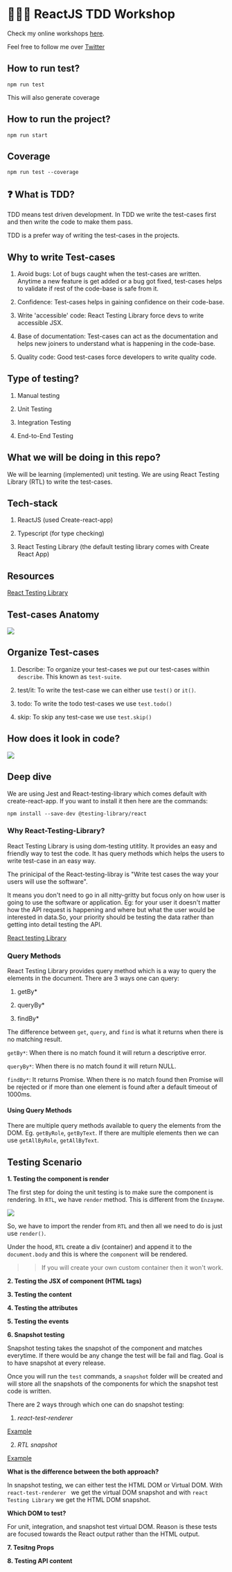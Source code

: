 # 👩🏽‍💻 ReactJS TDD Workshop

Check my online workshops [here](Workshop.md).

Feel free to follow me over [Twitter](https://twitter.com/hellonehha)

## How to run test?

`npm run test`

This will also generate coverage

## How to run the project?

`npm run start`

## Coverage

`npm run test --coverage`

## ❓ What is TDD?

TDD means test driven development. In TDD we write the test-cases first and then write the code to make them pass. 

TDD is a prefer way of writing the test-cases in the projects. 

## Why to write Test-cases

1. Avoid bugs: Lot of bugs caught when the test-cases are written. Anytime a new feature is get added or a bug got fixed, test-cases helps to validate if rest of the code-base is safe from it.

2. Confidence: Test-cases helps in gaining confidence on their code-base.

3. Write 'accessible' code: React Testing Library force devs to write accessible JSX.

4. Base of documentation: Test-cases can act as the documentation and helps new joiners to understand what is happening in the code-base.

5. Quality code: Good test-cases force developers to write quality code.

## Type of testing?

1) Manual testing

2) Unit Testing

3) Integration Testing

4) End-to-End Testing

## What we will be doing in this repo?

We will be learning (implemented) unit testing. We are using React Testing Library (RTL) to write the test-cases.

## Tech-stack

1. ReactJS (used Create-react-app)

2. Typescript (for type checking)

3. React Testing Library (the default testing library comes with Create React App)

## Resources

[React Testing Library](https://testing-library.com/docs/react-testing-library/intro/)


## Test-cases Anatomy

![](public/anatomy_test_case.jpg)

## Organize Test-cases

1. Describe: To organize your test-cases we put our test-cases within `describe`. This known as `test-suite`.

2. test/it: To write the test-case we can either use `test()` or `it()`.

3. todo: To write the todo test-cases we use `test.todo()`

4. skip: To skip any test-case we use `test.skip()`

## How does it look in code?

![](public/anatomy-code.jpg)

## Deep dive

We are using Jest and React-testing-library which comes default with create-react-app. If you want to install it then here are the commands:

`npm install --save-dev @testing-library/react`

### Why React-Testing-Library?

React Testing Library is using dom-testing utitlity. It provides an easy and friendly way to test the code. It has query methods which helps the users to write test-case in an easy way.

The prinicipal of the React-testing-libray is "Write test cases the way your users will use the software".

It means you don't need to go in all nitty-gritty but focus only on how user is going to use the software or application. Eg: for your user it doesn't matter how the API request is happening and where but what the user would be interested in data.So, your priority should be testing the data rather than getting into detail testing the API.

[React testing Library](https://testing-library.com/)

### Query Methods

React Testing Library provides query method which is a way to query the elements in the document. There are 3 ways one can query:

1. getBy*

2. queryBy*

3. findBy*

The difference between `get`, `query`, and `find` is what it returns when there is no matching result.

`getBy*`: When there is no match found it will return a descriptive error.

`queryBy*`: When there is no match found it will return  NULL.

`findBy*`: It returns Promise. When there is no match found then Promise will be rejected or if more than one element is found after a default timeout of 1000ms.

#### Using Query Methods

There are multiple query methods available to query the elements from the DOM. Eg. `getByRole`, `getByText`. If there are multiple elements then we can use `getAllByRole`, `getAllByText`.

## Testing Scenario

**1. Testing the component is render**

The first step for doing the unit testing is to make sure the component is rendering.
In `RTL`, we have `render` method. This is different from the `Enzayme`.

![](public/render.jpg)

So, we have to import the render from `RTL` and then all we need to do is just use `render()`.

Under the hood, `RTL` create a div (container) and append it to the `document.body` and this is where the `component` will be rendered.

>> If you will create your own custom container then it won't work.

**2. Testing the JSX of component (HTML tags)**

**3. Testing the content**

**4. Testing the attributes**

**5. Testing the events**

**6. Snapshot testing**

Snapshot testing takes the snapshot of the component and matches everytime. If there would be any change the test will be fail and flag. Goal is to have snapshot at every release. 

Once you will run the `test` commands, a `snapshot` folder will be created and will store all the snapshots of the components for which the snapshot test code is written.

There are 2 ways through which one can do snapshot testing:

1. *react-test-renderer*

[Example](https://github.com/Neha/pesto-tdd-workshop/blob/master/src/test/Header.test.js)

2. *RTL snapshot*

[Example](https://github.com/Neha/pesto-tdd-workshop/blob/master/src/test/Button.test.js)

**What is the difference between the both approach?**

In snapshot testing, we can either test the HTML DOM or Virtual DOM. With `react-test-renderer ` we get the virtual DOM snapshot and with `react Testing Library` we get the HTML DOM snapshot.

**Which DOM to test?**

For unit, integration, and snapshot test virtual DOM. Reason is these tests are focused towards the React output rather than the HTML output.



**7. Tesitng Props**

**8. Testing API content**

